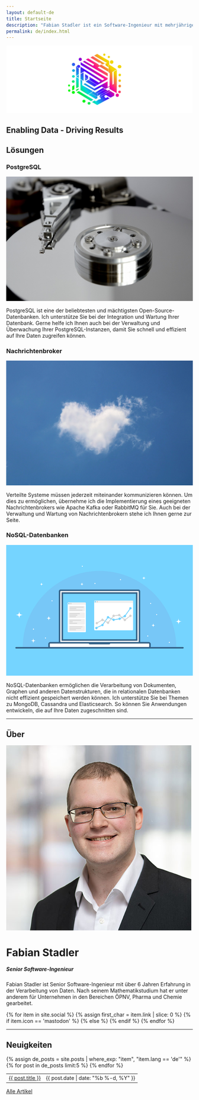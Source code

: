 ```yaml
---
layout: default-de
title: Startseite
description: "Fabian Stadler ist ein Software-Ingenieur mit mehrjähriger Erfahrung in Forschung und Entwicklung. Er ist spezialisiert auf Cloud-Entwicklung und Datenintegration."
permalink: de/index.html
---
```


<section class="index-header">
    <img src="/assets/img/company_logo.jpg" alt="Company logo of Fabian Stadler Solutions">
    <div class="centered"><h2>Enabling Data - Driving Results</h2></div>
</section>

## Lösungen

<div class="home-section">
    <div class="left">
        <h3>PostgreSQL</h3>
        <img src="/assets/img/hard_drive_disk.jpg" alt="Image of a hard drive disk">
        <p>PostgreSQL ist eine der beliebtesten und mächtigsten Open-Source-Datenbanken. Ich unterstütze Sie bei der Integration und Wartung Ihrer Datenbank. Gerne helfe ich Ihnen auch bei der Verwaltung und Überwachung Ihrer PostgreSQL-Instanzen, damit Sie schnell und effizient auf Ihre Daten zugreifen können.</p>
    </div>
</div>

<div class="home-section">
    <div class="right">
        <h3>Nachrichtenbroker</h3>
        <img src="/assets/img//cloud.jpg" alt="Image of a cloud">
        <p>Verteilte Systeme müssen jederzeit miteinander kommunizieren können. Um dies zu ermöglichen, übernehme ich die Implementierung eines geeigneten Nachrichtenbrokers wie Apache Kafka oder RabbitMQ für Sie. Auch bei der Verwaltung und Wartung von Nachrichtenbrokern stehe ich Ihnen gerne zur Seite.</p>
    </div>
</div>


<div class="home-section">
    <div class="left">
        <h3>NoSQL-Datenbanken</h3>
        <img src="/assets/img/interface-3593269_640.png" alt="Image of an interface">
        <p>NoSQL-Datenbanken ermöglichen die Verarbeitung von Dokumenten, Graphen und anderen Datenstrukturen, die in relationalen Datenbanken nicht effizient gespeichert werden können. Ich unterstütze Sie bei Themen zu MongoDB, Cassandra und Elasticsearch. So können Sie Anwendungen entwickeln, die auf Ihre Daten zugeschnitten sind.</p>
    </div>
</div>

----

## Über

<div class="profile-section">
    <div class="profile">
        <img src="/assets/img/fabian_stadler.jpg" alt="Profile image">
        <h1>Fabian Stadler</h1>
        <h5 class="post-date">Senior Software-Ingenieur</h5>
    </div>
    <div class="profile-text">
        <p>Fabian Stadler ist Senior Software-Ingenieur mit über 6 Jahren Erfahrung in der Verarbeitung von Daten. Nach seinem Mathematikstudium hat er unter anderem für Unternehmen in den Bereichen ÖPNV, Pharma und Chemie gearbeitet.</p>
        {% for item in site.social %}
            {% assign first_char = item.link | slice: 0 %}
            {% if item.icon == 'mastodon' %}
            <a class="icon contact-button"  rel="me" href="{{ item.link }}" target="_blank"><i class="fa-brands fa-{{ item.icon }}" aria-hidden="true"></i></a>
            {% else %}
            <a class="icon contact-button" href="{{ item.link }}" target="_blank"><i class="fa-{{ item.icon-class }} fa-{{ item.icon }}" aria-hidden="true"></i></a>
            {% endif %}
        {% endfor %}
    </div>
</div>

----

## Neuigkeiten

<table class="home-table">
    {% assign de_posts = site.posts | where_exp: "item", "item.lang == 'de'" %}
    {% for post in de_posts limit:5 %}
    <tr>
        <td class="home-post-title"><a href="{{ post.url }}">{{ post.title }}</a></td>
        <td class="home-post-date">{{ post.date | date: "%b %-d, %Y" }}</td>
    </tr>
    {% endfor %}
</table>

<p class="more-articles">
    <a href="/de/posts.html">Alle Artikel</a>
</p>
